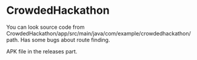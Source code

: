 # CrowdedHackathon
You can look source code from CrowdedHackathon/app/src/main/java/com/example/crowdedhackathon/ path.
Has some bugs about route finding.

APK file in the releases part.
